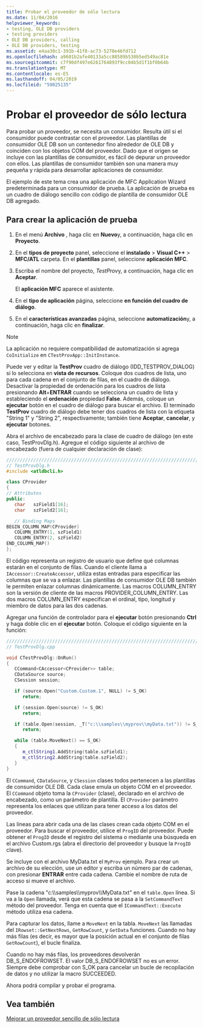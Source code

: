 ```yaml
---
title: Probar el proveedor de sólo lectura
ms.date: 11/04/2016
helpviewer_keywords:
- testing, OLE DB providers
- testing providers
- OLE DB providers, calling
- OLE DB providers, testing
ms.assetid: e4aa30c1-391b-41f8-ac73-5270e46fd712
ms.openlocfilehash: a9601b2afe40133a5cc88589b530b5ed549ac81e
ms.sourcegitcommit: c7f90df497e6261764893f9cc04b5d1f1bf0b64b
ms.translationtype: MT
ms.contentlocale: es-ES
ms.lasthandoff: 04/05/2019
ms.locfileid: "59025135"
---
```

# <a name="testing-the-read-only-provider"></a>Probar el proveedor de sólo lectura

Para probar un proveedor, se necesita un consumidor. Resulta útil si el consumidor puede contrastar con el proveedor. Las plantillas de consumidor OLE DB son un contenedor fino alrededor de OLE DB y coinciden con los objetos COM del proveedor. Dado que el origen se incluye con las plantillas de consumidor, es fácil de depurar un proveedor con ellos. Las plantillas de consumidor también son una manera muy pequeña y rápida para desarrollar aplicaciones de consumidor.

El ejemplo de este tema crea una aplicación de MFC Application Wizard predeterminada para un consumidor de prueba. La aplicación de prueba es un cuadro de diálogo sencillo con código de plantilla de consumidor OLE DB agregado.

## <a name="to-create-the-test-application"></a>Para crear la aplicación de prueba

1. En el menú **Archivo** , haga clic en **Nuevo**y, a continuación, haga clic en **Proyecto**.

1. En el **tipos de proyecto** panel, seleccione el **instalado** > **Visual C++** > **MFC/ATL** carpeta. En el **plantillas** panel, seleccione **aplicación MFC**.

1. Escriba el nombre del proyecto, *TestProv*y, a continuación, haga clic en **Aceptar**.

   El **aplicación MFC** aparece el asistente.

1. En el **tipo de aplicación** página, seleccione **en función del cuadro de diálogo**.

1. En el **características avanzadas** página, seleccione **automatización**y, a continuación, haga clic en **finalizar**.

> [!NOTE]
> La aplicación no requiere compatibilidad de automatización si agrega `CoInitialize` en `CTestProvApp::InitInstance`.

Puede ver y editar la **TestProv** cuadro de diálogo (IDD_TESTPROV_DIALOG) si lo selecciona en **vista de recursos**. Coloque dos cuadros de lista, uno para cada cadena en el conjunto de filas, en el cuadro de diálogo. Desactivar la propiedad de ordenación para los cuadros de lista presionando **Alt**+**ENTRAR** cuando se selecciona un cuadro de lista y estableciendo el **ordenación** propiedad **False**. Además, coloque un **ejecutar** botón en el cuadro de diálogo para buscar el archivo. El terminado **TestProv** cuadro de diálogo debe tener dos cuadros de lista con la etiqueta "String 1" y "String 2", respectivamente; también tiene **Aceptar**, **cancelar**, y **ejecutar**  botones.

Abra el archivo de encabezado para la clase de cuadro de diálogo (en este caso, TestProvDlg.h). Agregue el código siguiente al archivo de encabezado (fuera de cualquier declaración de clase):

```cpp
////////////////////////////////////////////////////////////////////////
// TestProvDlg.h
#include <atldbcli.h>  

class CProvider
{
// Attributes
public:
   char   szField1[16];
   char   szField2[16];

   // Binding Maps
BEGIN_COLUMN_MAP(CProvider)
   COLUMN_ENTRY(1, szField1)
   COLUMN_ENTRY(2, szField2)
END_COLUMN_MAP()
};
```

El código representa un registro de usuario que define qué columnas estarán en el conjunto de filas. Cuando el cliente llama a `IAccessor::CreateAccessor`, utiliza estas entradas para especificar las columnas que se va a enlazar. Las plantillas de consumidor OLE DB también le permiten enlazar columnas dinámicamente. Las macros COLUMN_ENTRY son la versión de cliente de las macros PROVIDER_COLUMN_ENTRY. Las dos macros COLUMN_ENTRY especifican el ordinal, tipo, longitud y miembro de datos para las dos cadenas.

Agregar una función de controlador para el **ejecutar** botón presionando **Ctrl** y haga doble clic en el **ejecutar** botón. Coloque el código siguiente en la función:

```cpp
///////////////////////////////////////////////////////////////////////
// TestProvDlg.cpp

void CTestProvDlg::OnRun()
{
   CCommand<CAccessor<CProvider>> table;
   CDataSource source;
   CSession session;

   if (source.Open("Custom.Custom.1", NULL) != S_OK)
      return;

   if (session.Open(source) != S_OK)
      return;

   if (table.Open(session, _T("c:\\samples\\myprov\\myData.txt")) != S_OK)
      return;

   while (table.MoveNext() == S_OK)
   {
      m_ctlString1.AddString(table.szField1);
      m_ctlString2.AddString(table.szField2);
   }
}
```

El `CCommand`, `CDataSource`, y `CSession` clases todos pertenecen a las plantillas de consumidor OLE DB. Cada clase emula un objeto COM en el proveedor. El `CCommand` objeto toma la `CProvider` (clase), declarado en el archivo de encabezado, como un parámetro de plantilla. El `CProvider` parámetro representa los enlaces que utilizan para tener acceso a los datos del proveedor. 

Las líneas para abrir cada una de las clases crean cada objeto COM en el proveedor. Para buscar el proveedor, utilice el `ProgID` del proveedor. Puede obtener el `ProgID` desde el registro del sistema o mediante una búsqueda en el archivo Custom.rgs (abra el directorio del proveedor y busque la `ProgID` clave).

Se incluye con el archivo MyData.txt el `MyProv` ejemplo. Para crear un archivo de su elección, use un editor y escriba un número par de cadenas, con presionar **ENTRAR** entre cada cadena. Cambie el nombre de ruta de acceso si mueve el archivo.

Pase la cadena "c:\\\samples\\\myprov\\\MyData.txt" en el `table.Open` línea. Si va a la `Open` llamada, verá que esta cadena se pasa a la `SetCommandText` método del proveedor. Tenga en cuenta que el `ICommandText::Execute` método utiliza esa cadena.

Para capturar los datos, llame a `MoveNext` en la tabla. `MoveNext` las llamadas del `IRowset::GetNextRows`, `GetRowCount`, y `GetData` funciones. Cuando no hay más filas (es decir, es mayor que la posición actual en el conjunto de filas `GetRowCount`), el bucle finaliza.

Cuando no hay más filas, los proveedores devolverán DB_S_ENDOFROWSET. El valor DB_S_ENDOFROWSET no es un error. Siempre debe comprobar con S_OK para cancelar un bucle de recopilación de datos y no utilizar la macro SUCCEEDED.

Ahora podrá compilar y probar el programa.

## <a name="see-also"></a>Vea también

[Mejorar un proveedor sencillo de sólo lectura](../../data/oledb/enhancing-the-simple-read-only-provider.md)